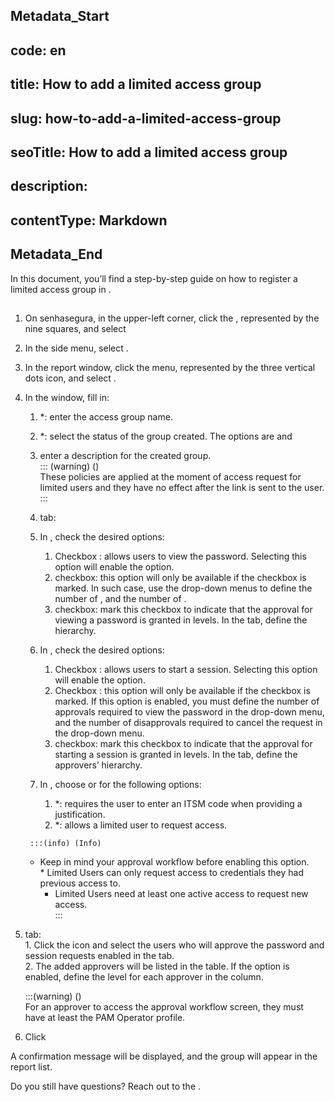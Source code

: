 ## Metadata_Start 
## code: en
## title: How to add a limited access group 
## slug: how-to-add-a-limited-access-group 
## seoTitle: How to add a limited access group 
## description:  
## contentType: Markdown 
## Metadata_End
In this document, you’ll find a step-by-step guide on how to register a limited access group in .

## 

1. On senhasegura, in the upper-left corner, click the , represented by the nine squares, and select    
2. In the side menu, select .  
3. In the report window, click the  menu, represented by the three vertical dots icon, and select .  
4. In the  window, fill in:  
   1. *: enter the access group name.  
   2. *: select the status of the group created. The options are  and   
   3.  enter a description for the created group.  
        ::: (warning) ()  
        These policies are applied at the moment of access request for limited users and they have no effect        after      the link is sent to the user. 
        :::

   4.  tab:  
      1. In , check the desired options:  
         1. Checkbox : allows users to view the password. Selecting this option will enable the  option.  
         2.  checkbox: this option will only be available if the  checkbox is marked. In such case, use the drop-down menus to define the number of , and the number of .  
         3.  checkbox: mark this checkbox to indicate that the approval for viewing a password is granted in levels. In the  tab, define the  hierarchy.

      2. In , check the desired options:  
         1. Checkbox : allows users to start a session. Selecting this option will enable the  option.  
         2. Checkbox : this option will only be available if the   checkbox is marked. If this option is enabled, you must define the number of approvals required to view the password in the  drop-down menu, and the number of disapprovals required to cancel the request in the  drop-down menu.  
         3.  checkbox: mark this checkbox to indicate that the approval for starting a session is granted in levels. In the  tab, define the approvers’ hierarchy.

      3. In , choose  or  for the following options:  
         1. *: requires the user to enter an ITSM code when providing a justification.  
         2. *: allows a limited user to request access.

        :::(info) (Info)  
      * Keep in mind your approval workflow before enabling this option.  
       * Limited Users can only request access to credentials they had previous access to.  
        * Limited Users need at least one active access to request new access.   
        :::

  5.  tab:  
     1. Click the  icon and select the users who will approve the password and session requests enabled in the  tab.  
     2. The added approvers will be listed in the table. If the  option is enabled, define the level for each approver in the  column.  
          
        :::(warning) ()   
        For an approver to access the approval workflow screen, they must have at least the PAM Operator profile.   
        

        

5. Click 

A confirmation message will be displayed, and the group will appear in the report list.   

Do you still have questions? Reach out to the .

